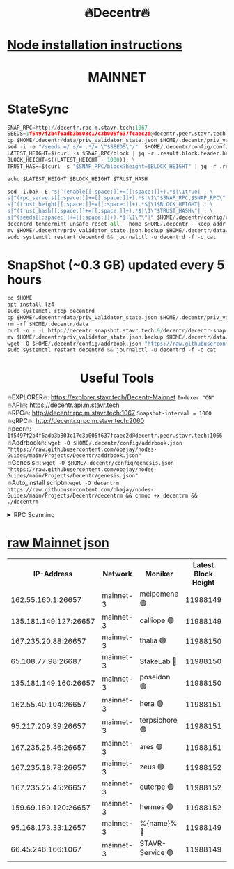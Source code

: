 <h1 align="center"> 🔥Decentr🔥</h1>

[Node installation instructions](https://github.com/obajay/nodes-Guides/tree/main/Projects/Decentr)
=
<h1 align="center"> MAINNET</h1>

# StateSync
```python
SNAP_RPC=http://decentr.rpc.m.stavr.tech:1067
SEEDS=1f5497f2b4f6adb3b803c17c3b005f637fcaec2d@decentr.peer.stavr.tech:1066
cp $HOME/.decentr/data/priv_validator_state.json $HOME/.decentr/priv_validator_state.json.backup
sed -i -e "/seeds =/ s/= .*/= \"$SEEDS\"/"  $HOME/.decentr/config/config.toml
LATEST_HEIGHT=$(curl -s $SNAP_RPC/block | jq -r .result.block.header.height); \
BLOCK_HEIGHT=$((LATEST_HEIGHT - 1000)); \
TRUST_HASH=$(curl -s "$SNAP_RPC/block?height=$BLOCK_HEIGHT" | jq -r .result.block_id.hash)

echo $LATEST_HEIGHT $BLOCK_HEIGHT $TRUST_HASH

sed -i.bak -E "s|^(enable[[:space:]]+=[[:space:]]+).*$|\1true| ; \
s|^(rpc_servers[[:space:]]+=[[:space:]]+).*$|\1\"$SNAP_RPC,$SNAP_RPC\"| ; \
s|^(trust_height[[:space:]]+=[[:space:]]+).*$|\1$BLOCK_HEIGHT| ; \
s|^(trust_hash[[:space:]]+=[[:space:]]+).*$|\1\"$TRUST_HASH\"| ; \
s|^(seeds[[:space:]]+=[[:space:]]+).*$|\1\"\"|" $HOME/.decentr/config/config.toml
decentrd tendermint unsafe-reset-all --home $HOME/.decentr --keep-addr-book
mv $HOME/.decentr/priv_validator_state.json.backup $HOME/.decentr/data/priv_validator_state.json
sudo systemctl restart decentrd && journalctl -u decentrd -f -o cat
```
# SnapShot (~0.3 GB) updated every 5 hours
```python
cd $HOME
apt install lz4
sudo systemctl stop decentrd
cp $HOME/.decentr/data/priv_validator_state.json $HOME/.decentr/priv_validator_state.json.backup
rm -rf $HOME/.decentr/data
curl -o - -L http://decentr.snapshot.stavr.tech:9/decentr/decentr-snap.tar.lz4 | lz4 -c -d - | tar -x -C $HOME/.decentr --strip-components 2
mv $HOME/.decentr/priv_validator_state.json.backup $HOME/.decentr/data/priv_validator_state.json
wget -O $HOME/.decentr/config/addrbook.json "https://raw.githubusercontent.com/obajay/nodes-Guides/main/Projects/Decentr/addrbook.json"
sudo systemctl restart decentrd && journalctl -u decentrd -f -o cat
```

 <h1 align="center"> Useful Tools</h1>

🔥EXPLORER🔥:     https://explorer.stavr.tech/Decentr-Mainnet        `Indexer "ON"` \
🔥API🔥:          https://decentr.api.m.stavr.tech \
🔥RPC🔥:          http://decentr.rpc.m.stavr.tech:1067              `Snapshot-interval = 1000` \
🔥gRPC🔥:         http://decentr.grpc.m.stavr.tech:2060 \
🔥peer🔥:         `1f5497f2b4f6adb3b803c17c3b005f637fcaec2d@decentr.peer.stavr.tech:1066` \
🔥Addrbook🔥:  `wget -O $HOME/.decentr/config/addrbook.json "https://raw.githubusercontent.com/obajay/nodes-Guides/main/Projects/Decentr/addrbook.json"` \
🔥Genesis🔥:  `wget -O $HOME/.decentr/config/genesis.json "https://raw.githubusercontent.com/obajay/nodes-Guides/main/Projects/Decentr/genesis.json"` \
🔥Auto_install script🔥:`wget -O decentrm https://raw.githubusercontent.com/obajay/nodes-Guides/main/Projects/Decentr/decentrm && chmod +x decentrm && ./decentrm`

<details>
<summary>RPC Scanning</summary>

<h2 align="center"> We scan nodes in real time every 4 hours. And we provide the final result of RPC endpoints.
We cannot influence the operation of these nodes in any way. </h2>


```python
If Voting Power is higher than 0 --> then the Node is a validator of the network and may be subject to attack and be a potential threat to the chain.
```
```python
We marked such validators with a red symbol
```

</details>

[raw Mainnet json](https://rpc-check.decentrm.stavr.tech/decentrm/rpc-decentrm-result.json)
=



<table><tr><th>IP-Address</th><th>Network</th><th>Moniker</th><th>Latest Block Height</th><th>Earliest Block Height</th><th>Catching Up</th><th>Tx Index</th><th>Voting Power</th><th>Scan Time</th></tr><tr><td>162.55.160.1:26657</td><td>mainnet-3</td><td>melpomene 🟢</td><td>11988149</td><td>1688950</td><td>False</td><td>on</td><td>0</td><td>2023-12-16T06:07:31.855612987UTC</td></tr><tr><td>135.181.149.127:26657</td><td>mainnet-3</td><td>calliope 🟢</td><td>11988149</td><td>1688950</td><td>False</td><td>on</td><td>0</td><td>2023-12-16T06:07:32.190125092UTC</td></tr><tr><td>167.235.20.88:26657</td><td>mainnet-3</td><td>thalia 🟢</td><td>11988150</td><td>1688950</td><td>False</td><td>on</td><td>0</td><td>2023-12-16T06:07:37.995141572UTC</td></tr><tr><td>65.108.77.98:26687</td><td>mainnet-3</td><td>StakeLab 🔴</td><td>11988150</td><td>1688950</td><td>False</td><td>on</td><td>5280226</td><td>2023-12-16T06:07:38.338901267UTC</td></tr><tr><td>135.181.149.160:26657</td><td>mainnet-3</td><td>poseidon 🟢</td><td>11988150</td><td>1688950</td><td>False</td><td>on</td><td>0</td><td>2023-12-16T06:07:41.105312129UTC</td></tr><tr><td>162.55.40.104:26657</td><td>mainnet-3</td><td>hera 🟢</td><td>11988151</td><td>1688950</td><td>False</td><td>on</td><td>0</td><td>2023-12-16T06:07:43.445043641UTC</td></tr><tr><td>95.217.209.39:26657</td><td>mainnet-3</td><td>terpsichore 🟢</td><td>11988151</td><td>1688950</td><td>False</td><td>on</td><td>0</td><td>2023-12-16T06:07:45.886399853UTC</td></tr><tr><td>167.235.25.46:26657</td><td>mainnet-3</td><td>ares 🟢</td><td>11988151</td><td>1688950</td><td>False</td><td>on</td><td>0</td><td>2023-12-16T06:07:48.282977205UTC</td></tr><tr><td>167.235.18.78:26657</td><td>mainnet-3</td><td>zeus 🟢</td><td>11988152</td><td>1688950</td><td>False</td><td>on</td><td>0</td><td>2023-12-16T06:07:50.564251705UTC</td></tr><tr><td>167.235.25.45:26657</td><td>mainnet-3</td><td>euterpe 🟢</td><td>11988152</td><td>1688950</td><td>False</td><td>on</td><td>0</td><td>2023-12-16T06:07:52.962252615UTC</td></tr><tr><td>159.69.189.120:26657</td><td>mainnet-3</td><td>hermes 🟢</td><td>11988152</td><td>1688950</td><td>False</td><td>on</td><td>0</td><td>2023-12-16T06:07:53.245936704UTC</td></tr><tr><td>95.168.173.33:12657</td><td>mainnet-3</td><td>%{name}% 🔴</td><td>11988149</td><td>8964001</td><td>False</td><td>on</td><td>4161982</td><td>2023-12-16T06:07:33.408240277UTC</td></tr><tr><td>66.45.246.166:1067</td><td>mainnet-3</td><td>STAVR-Service 🟢</td><td>11988149</td><td>11985001</td><td>False</td><td>on</td><td>0</td><td>2023-12-16T06:07:32.779230889UTC</td></tr></table>